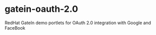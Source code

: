 gatein-oauth-2.0
================

RedHat GateIn demo portlets for OAuth 2.0 integration with Google and FaceBook